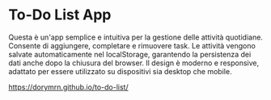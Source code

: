 <h1>To-Do List App</h1>
<p></p>Questa è un'app semplice e intuitiva per la gestione delle attività quotidiane. Consente di aggiungere, completare e rimuovere task. Le attività vengono salvate automaticamente nel localStorage, garantendo la persistenza dei dati anche dopo la chiusura del browser. Il design è moderno e responsive, adattato per essere utilizzato su dispositivi sia desktop che mobile.</p>

https://dorymrn.github.io/to-do-list/
